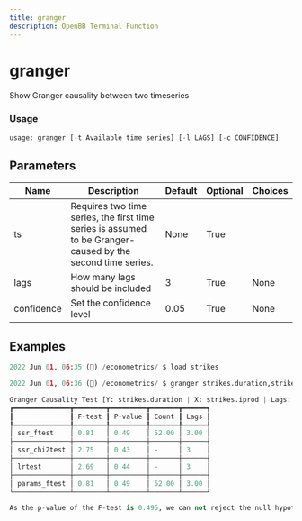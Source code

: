 ```yaml
---
title: granger
description: OpenBB Terminal Function
---
```


# granger

Show Granger causality between two timeseries

### Usage 
```python
usage: granger [-t Available time series] [-l LAGS] [-c CONFIDENCE]
```

## Parameters

| Name | Description | Default | Optional | Choices |
| ---- | ----------- | ------- | -------- | ------- |
| ts | Requires two time series, the first time series is assumed to be Granger-caused by the second time series. | None | True |  |
| lags | How many lags should be included | 3 | True | None |
| confidence | Set the confidence level | 0.05 | True | None |


## Examples

```python
2022 Jun 01, 06:35 (🦋) /econometrics/ $ load strikes

2022 Jun 01, 06:36 (🦋) /econometrics/ $ granger strikes.duration,strikes.iprod

Granger Causality Test [Y: strikes.duration | X: strikes.iprod | Lags: 3]
┏━━━━━━━━━━━━━━┳━━━━━━━━┳━━━━━━━━━┳━━━━━━━┳━━━━━━┓
┃              ┃ F-test ┃ P-value ┃ Count ┃ Lags ┃
┡━━━━━━━━━━━━━━╇━━━━━━━━╇━━━━━━━━━╇━━━━━━━╇━━━━━━┩
│ ssr_ftest    │ 0.81   │ 0.49    │ 52.00 │ 3.00 │
├──────────────┼────────┼─────────┼───────┼──────┤
│ ssr_chi2test │ 2.75   │ 0.43    │ -     │ 3    │
├──────────────┼────────┼─────────┼───────┼──────┤
│ lrtest       │ 2.69   │ 0.44    │ -     │ 3    │
├──────────────┼────────┼─────────┼───────┼──────┤
│ params_ftest │ 0.81   │ 0.49    │ 52.00 │ 3.00 │
└──────────────┴────────┴─────────┴───────┴──────┘

As the p-value of the F-test is 0.495, we can not reject the null hypothesis at the 0.05 confidence level.
```

